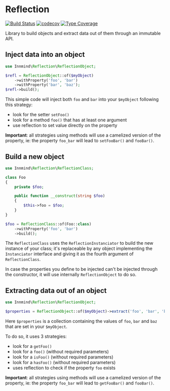 # Reflection

[![Build Status](https://github.com/innmind/reflection/workflows/CI/badge.svg)](https://github.com/innmind/reflection/actions?query=workflow%3ACI)
[![codecov](https://codecov.io/gh/innmind/reflection/branch/develop/graph/badge.svg)](https://codecov.io/gh/innmind/reflection)
[![Type Coverage](https://shepherd.dev/github/innmind/reflection/coverage.svg)](https://shepherd.dev/github/innmind/reflection)

Library to build objects and extract data out of them through an immutable API.

## Inject data into an object

```php
use Innmind\Reflection\ReflectionObject;

$refl = ReflectionObject::of($myObject)
    ->withProperty('foo', 'bar')
    ->withProperty('bar', 'baz');
$refl->build();
```

This simple code will inject both `foo` and `bar` into your `$myObject` following this strategy:

* look for the setter `setFoo()`
* look for a method `foo()` that has at least one argument
* use reflection to set value directly on the property

**Important**: all strategies using methods will use a camelized version of the property, ie: the property `foo_bar` will lead to `setFooBar()` and `fooBar()`.

## Build a new object

```php
use Innmind\Reflection\ReflectionClass;

class Foo
{
    private $foo;

    public function __construct(string $foo)
    {
        $this->foo = $foo;
    }
}

$foo = ReflectionClass::of(Foo::class)
    ->withProperty('foo', 'bar')
    ->build();
```

The `ReflectionClass` uses the `ReflectionInstanciator` to build the new instance of your class; it's replaceable by any object implementing the `Instanciator` interface and giving it as the fourth argument of `ReflectionClass`.

In case the properties you define to be injected can't be injected through the constructor, it will use internally `ReflectionObject` to do so.

## Extracting data out of an object

```php
use Innmind\Reflection\ReflectionObject;

$properties = ReflectionObject::of($myObject)->extract('foo', 'bar', 'baz');
```

Here `$properties` is a collection containing the values of `foo`, `bar` and `baz` that are set in your `$myObject`.

To do so, it uses 3 strategies:

* look for a `getFoo()`
* look for a `foo()` (without required parameters)
* look for a `isFoo()` (without required parameters)
* look for a `hasFoo()` (without required parameters)
* uses reflection to check if the property `foo` exists

**Important**: all strategies using methods will use a camelized version of the property, ie: the property `foo_bar` will lead to `getFooBar()` and `fooBar()`.
